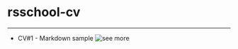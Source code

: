 # rsschool-cv
************
* CV#1 - Markdown sample ![see more](https://solidados.github.io/rsschool-cv/cv)
